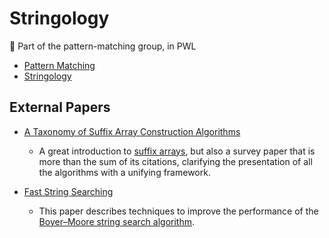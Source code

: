 # Stringology

<!-- [Stringology](broken-link:https://en.wikipedia.org/wiki/String_(computer_science)#String_processing_algorithms) refers to one of the various kinds of string processing algorithms. -->


🧭 Part of the pattern-matching group, in PWL

* [Pattern Matching](../pattern_matching/README.md)
* [Stringology](../pattern_stringology/README.md)

## External Papers

* [A Taxonomy of Suffix Array Construction Algorithms](http://www.cas.mcmaster.ca/~bill/best/algorithms/07Taxonomy.pdf)
    - A great introduction to
      [suffix arrays](http://en.wikipedia.org/wiki/Suffix_array), but
      also a survey paper that is more than the sum of its citations,
      clarifying the presentation of all the algorithms with a
      unifying framework.

* [Fast String Searching](https://web.archive.org/web/20220912024717/https://citeseerx.ist.psu.edu/viewdoc/download?doi=10.1.1.13.9460&rep=rep1&type=pdf)
    - This paper describes techniques to improve the performance of the [Boyer–Moore string search algorithm](https://en.wikipedia.org/wiki/Boyer%E2%80%93Moore_string_search_algorithm). 
